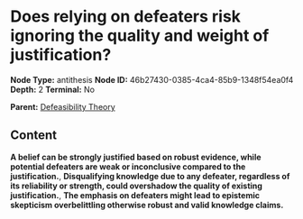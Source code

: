 # Does relying on defeaters risk ignoring the quality and weight of justification?

**Node Type:** antithesis
**Node ID:** 46b27430-0385-4ca4-85b9-1348f54ea0f4
**Depth:** 2
**Terminal:** No

**Parent:** [Defeasibility Theory](defeasibility-theory.md)

## Content

**A belief can be strongly justified based on robust evidence, while potential defeaters are weak or inconclusive compared to the justification.**, **Disqualifying knowledge due to any defeater, regardless of its reliability or strength, could overshadow the quality of existing justification.**, **The emphasis on defeaters might lead to epistemic skepticism overbelittling otherwise robust and valid knowledge claims.**
